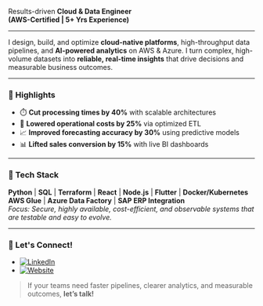 Results-driven **Cloud & Data Engineer** <br>
<span style="font-size:14px"> <b>(AWS-Certified | 5+ Yrs Experience)</b> </span>

---

I design, build, and optimize **cloud-native platforms**, high-throughput data pipelines, and **AI-powered analytics** on AWS & Azure. I turn complex, high-volume datasets into **reliable, real-time insights** that drive decisions and measurable business outcomes.

---

### 🚀 Highlights
- ⏱️ **Cut processing times by 40%** with scalable architectures
- 💸 **Lowered operational costs by 25%** via optimized ETL
- 📈 **Improved forecasting accuracy by 30%** using predictive models
- 📊 **Lifted sales conversion by 15%** with live BI dashboards

---

### 🧰 Tech Stack
**Python** | **SQL** | **Terraform** | **React** |  **Node.js** | **Flutter** | **Docker/Kubernetes**<br>
**AWS Glue** | **Azure Data Factory** | **SAP ERP Integration**  
*Focus: Secure, highly available, cost-efficient, and observable systems that are testable and easy to evolve.*

---

### 🤝 Let's Connect!
- [![LinkedIn](https://img.shields.io/badge/LinkedIn-blue?logo=linkedin&logoColor=white)](https://www.linkedin.com/in/sunday-oyebiyi/)
- [![Website](https://img.shields.io/badge/Portfolio-oyebiyi.myloveboxes.com-ff69b4?logo=githubpages&logoColor=white)](https://oyebiyi.myloveboxes.com/)

> If your teams need faster pipelines, clearer analytics, and measurable outcomes, **let’s talk!**
